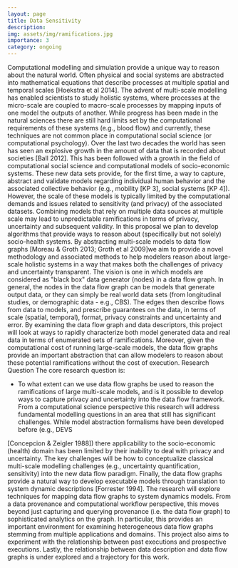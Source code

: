 ```yaml
---
layout: page
title: Data Sensitivity
description: 
img: assets/img/ramifications.jpg
importance: 3
category: ongoing
---
```


Computational modelling and simulation provide a unique way to reason about the natural world. Often physical
and social systems are abstracted into mathematical equations that describe processes at multiple spatial and
temporal scales [Hoekstra et al 2014]. The advent of multi-scale modelling has enabled scientists to study holistic systems, where processes at the micro-scale are coupled to macro-scale processes by mapping inputs of one model the outputs of another. While progress has been made in the natural sciences there are still hard limits set by the computational requirements of these systems (e.g., blood flow) and currently, these techniques are not common place in computational social science (or computational psychology).
Over the last two decades the world has seen has seen an explosive growth in the amount of data that is recorded
about societies [Ball 2012]. This has been followed with a growth in the field of computational social science and
computational models of socio-economic systems. These new data sets provide, for the first time, a way to
capture, abstract and validate models regarding individual human behavior and the associated collective behavior
(e.g., mobility [KP 3], social systems [KP 4]). However, the scale of these models is typically limited by the
computational demands and issues related to sensitivity (and privacy) of the associated datasets. Combining
models that rely on multiple data sources at multiple scale may lead to unpredictable ramifications in terms of
privacy, uncertainty and subsequent validity.
In this proposal we plan to develop algorithms that provide ways to reason about (specifically but not solely) socio-health systems. By abstracting multi-scale models to data flow graphs [Moreau &amp; Groth 2013; Groth et al 2009]we aim to provide a novel methodology and associated methods to help modelers reason about large-scale holistic systems in a way that makes both the challenges of privacy and uncertainty transparent. The vision is one in which models are considered as &quot;black box&quot; data generator (nodes) in a data flow graph. In general, the nodes in the data
flow graph can be models that generate output data, or they can simply be real world data sets (from longitudinal
studies, or demographic data - e.g., CBS). The edges then describe flows from data to models, and prescribe
guarantees on the data, in terms of scale (spatial, temporal), format, privacy constraints and uncertainty and error.
By examining the data flow graph and data descriptors, this project will look at ways to rapidly characterize both
model generated data and real data in terms of enumerated sets of ramifications. Moreover, given the
computational cost of running large-scale models, the data flow graphs provide an important abstraction that can
allow modelers to reason about these potential ramifications without the cost of execution.
Research Question
The core research question is:
- To what extent can we use data flow graphs be used to reason the ramifications of large multi-scale
models, and is it possible to develop ways to capture privacy and uncertainty into the data flow
framework.
From a computational science perspective this research will address fundamental modelling questions in an area
that still has significant challenges. While model abstraction formalisms have been developed before (e.g., DEVS

[Concepcion &amp; Zeigler 1988]) there applicability to the socio-economic (health) domain has been limited by their
inability to deal with privacy and uncertainty. The key challenges will be how to conceptualize classical multi-scale
modelling challenges (e.g., uncertainty quantification, sensitivity) into the new data flow paradigm. Finally, the
data flow graphs provide a natural way to develop executable models through translation to system dynamic
descriptions [Forrester 1994]. The research will explore techniques for mapping data flow graphs to system
dynamics models.
From a data provenance and computational workflow perspective, this moves beyond just capturing and querying
provenance (i.e. the data flow graph) to sophisticated analytics on the graph. In particular, this provides an
important environment for examining heterogeneous data flow graphs stemming from multiple applications and
domains. This project also aims to experiment with the relationship between past executions and prospective
executions. Lastly, the relationship between data description and data flow graphs is under explored and a
trajectory for this work.